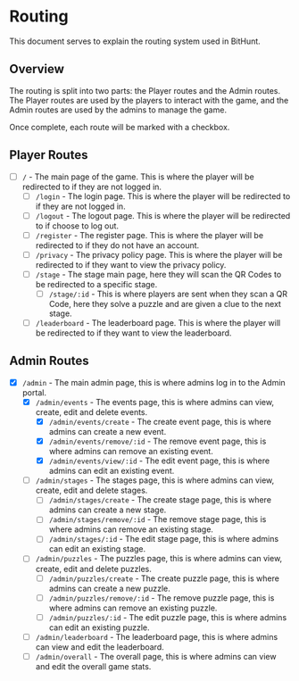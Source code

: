 # Routing

This document serves to explain the routing system used in BitHunt.

## Overview

The routing is split into two parts: the Player routes and the Admin routes. The Player routes are used by the players to interact with the game, and the Admin routes are used by the admins to manage the game.

Once complete, each route will be marked with a checkbox.

## Player Routes

- [ ] `/` - The main page of the game. This is where the player will be redirected to if they are not logged in.
    - [ ] `/login` - The login page. This is where the player will be redirected to if they are not logged in.
    - [ ] `/logout` - The logout page. This is where the player will be redirected to if choose to log out.
    - [ ] `/register` - The register page. This is where the player will be redirected to if they do not have an account.
    - [ ] `/privacy` - The privacy policy page. This is where the player will be redirected to if they want to view the privacy policy.
    - [ ] `/stage` - The stage main page, here they will scan the QR Codes to be redirected to a specific stage.
        - [ ] `/stage/:id` - This is where players are sent when they scan a QR Code, here they solve a puzzle and are given a clue to the next stage.
    - [ ] `/leaderboard` - The leaderboard page. This is where the player will be redirected to if they want to view the leaderboard.

## Admin Routes

- [X] `/admin` - The main admin page, this is where admins log in to the Admin portal.
    - [X] `/admin/events` - The events page, this is where admins can view, create, edit and delete events.
        - [X] `/admin/events/create` - The create event page, this is where admins can create a new event.
        - [X] `/admin/events/remove/:id` - The remove event page, this is where admins can remove an existing event.
        - [X] `/admin/events/view/:id` - The edit event page, this is where admins can edit an existing event.
    - [ ] `/admin/stages` - The stages page, this is where admins can view, create, edit and delete stages.
        - [ ] `/admin/stages/create` - The create stage page, this is where admins can create a new stage.
        - [ ] `/admin/stages/remove/:id` - The remove stage page, this is where admins can remove an existing stage.
        - [ ] `/admin/stages/:id` - The edit stage page, this is where admins can edit an existing stage.
    - [ ] `/admin/puzzles` - The puzzles page, this is where admins can view, create, edit and delete puzzles.
        - [ ] `/admin/puzzles/create` - The create puzzle page, this is where admins can create a new puzzle.
        - [ ] `/admin/puzzles/remove/:id` - The remove puzzle page, this is where admins can remove an existing puzzle.
        - [ ] `/admin/puzzles/:id` - The edit puzzle page, this is where admins can edit an existing puzzle.
    - [ ] `/admin/leaderboard` - The leaderboard page, this is where admins can view and edit the leaderboard.
    - [ ] `/admin/overall` - The overall page, this is where admins can view and edit the overall game stats.